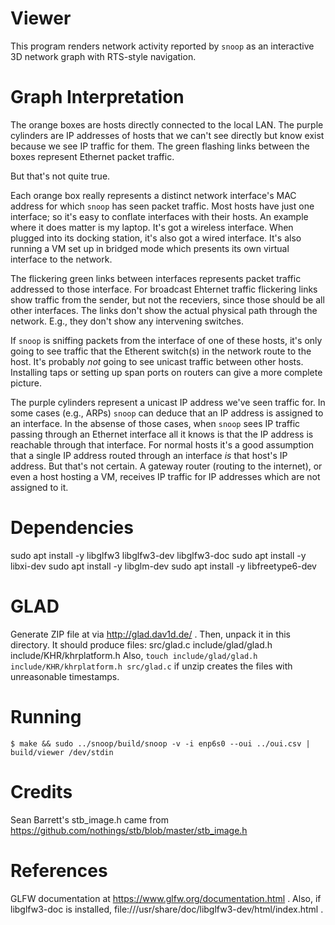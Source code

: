 # Viewer

This program renders network activity reported by `snoop` as an interactive 3D network graph
with RTS-style navigation.

# Graph Interpretation

The orange boxes are hosts directly connected to the local LAN.
The purple cylinders are IP addresses of hosts that we can't see directly but know exist
because we see IP traffic for them.
The green flashing links between the boxes represent Ethernet packet traffic.

But that's not quite true.

Each orange box really represents a distinct network interface's MAC address for which `snoop` has seen packet traffic.
Most hosts have just one interface; so it's easy to conflate interfaces with their hosts.
An example where it does matter is my laptop.
It's got a wireless interface.
When plugged into its docking station, it's also got a wired interface.
It's also running a VM set up in bridged mode which presents its own virtual interface to the network.

The flickering green links between interfaces represents packet traffic addressed to those interface.
For broadcast Ehternet traffic flickering links show traffic from the sender, but not the
receviers, since those should be all other interfaces.
The links don't show the actual physical path through the network.
E.g., they don't show any intervening switches.

If `snoop` is sniffing packets from the interface of one of these hosts, it's only going to see
traffic that the Etherent switch(s) in the network route to the host.
It's probably _not_ going to see unicast traffic between other hosts.
Installing taps or setting up span ports on routers can give a more complete picture.

The purple cylinders represent a unicast IP address we've seen traffic for.
In some cases (e.g., ARPs) `snoop` can deduce that an IP address is assigned to an interface.
In the absense of those cases, when `snoop` sees IP traffic passing through an Ethernet interface
all it knows is that the IP address is reachable through that interface.
For normal hosts it's a good assumption that a single IP address routed through an interface _is_ that
host's IP address.  But that's not certain.
A gateway router (routing to the internet), or even a host hosting a VM, receives IP traffic for IP addresses
which are not assigned to it.

# Dependencies

sudo apt install -y libglfw3 libglfw3-dev libglfw3-doc
sudo apt install -y libxi-dev
sudo apt install -y libglm-dev
sudo apt install -y libfreetype6-dev

# GLAD
Generate ZIP file at via http://glad.dav1d.de/ .  Then, unpack it in this directory.
It should produce files:
    src/glad.c
    include/glad/glad.h
    include/KHR/khrplatform.h
Also, `touch include/glad/glad.h include/KHR/khrplatform.h src/glad.c` if unzip creates the files with unreasonable timestamps.

# Running

`$ make && sudo ../snoop/build/snoop -v -i enp6s0 --oui ../oui.csv | build/viewer /dev/stdin`

# Credits
Sean Barrett's stb_image.h came from https://github.com/nothings/stb/blob/master/stb_image.h

# References
GLFW documentation at https://www.glfw.org/documentation.html .
Also, if libglfw3-doc is installed, file:///usr/share/doc/libglfw3-dev/html/index.html .
